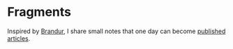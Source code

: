 # Fragments

Inspired by [Brandur](https://brandur.org/fragments), I share small notes that one day can become [published articles](../sharing/my-articles.md).
